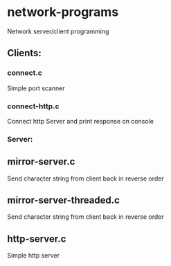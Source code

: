 # network-programs
Network server/client programming

## Clients:

### connect.c
Simple port scanner

### connect-http.c
Connect http Server and print response on console

### Server:

## mirror-server.c
Send character string from client back in reverse order

## mirror-server-threaded.c
Send character string from client back in reverse order

## http-server.c
Simple http server 


